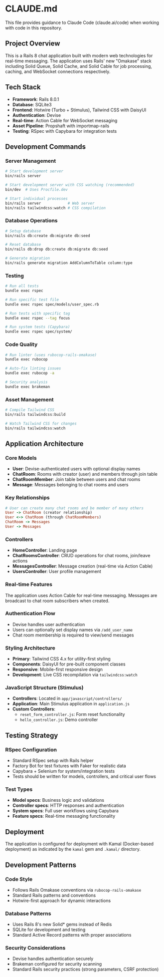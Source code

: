 # CLAUDE.md

This file provides guidance to Claude Code (claude.ai/code) when working with code in this repository.

## Project Overview

This is a Rails 8 chat application built with modern web technologies for real-time messaging. The application uses Rails' new "Omakase" stack including Solid Queue, Solid Cache, and Solid Cable for job processing, caching, and WebSocket connections respectively.

## Tech Stack

- **Framework**: Rails 8.0.1
- **Database**: SQLite3
- **Frontend**: Hotwire (Turbo + Stimulus), Tailwind CSS with DaisyUI
- **Authentication**: Devise
- **Real-time**: Action Cable for WebSocket messaging
- **Asset Pipeline**: Propshaft with importmap-rails
- **Testing**: RSpec with Capybara for integration tests

## Development Commands

### Server Management
```bash
# Start development server
bin/rails server

# Start development server with CSS watching (recommended)
bin/dev  # Uses Procfile.dev

# Start individual processes
bin/rails server            # Web server
bin/rails tailwindcss:watch # CSS compilation
```

### Database Operations
```bash
# Setup database
bin/rails db:create db:migrate db:seed

# Reset database
bin/rails db:drop db:create db:migrate db:seed

# Generate migration
bin/rails generate migration AddColumnToTable column:type
```

### Testing
```bash
# Run all tests
bundle exec rspec

# Run specific test file
bundle exec rspec spec/models/user_spec.rb

# Run tests with specific tag
bundle exec rspec --tag focus

# Run system tests (Capybara)
bundle exec rspec spec/system/
```

### Code Quality
```bash
# Run linter (uses rubocop-rails-omakase)
bundle exec rubocop

# Auto-fix linting issues
bundle exec rubocop -a

# Security analysis
bundle exec brakeman
```

### Asset Management
```bash
# Compile Tailwind CSS
bin/rails tailwindcss:build

# Watch Tailwind CSS for changes
bin/rails tailwindcss:watch
```

## Application Architecture

### Core Models
- **User**: Devise-authenticated users with optional display names
- **ChatRoom**: Rooms with creator (user) and members through join table
- **ChatRoomMember**: Join table between users and chat rooms
- **Message**: Messages belonging to chat rooms and users

### Key Relationships
```ruby
# User can create many chat rooms and be member of many others
User -> ChatRoom (creator relationship)
User <-> ChatRoom (through ChatRoomMembers)
ChatRoom -> Messages
User -> Messages
```

### Controllers
- **HomeController**: Landing page
- **ChatRoomsController**: CRUD operations for chat rooms, join/leave actions
- **MessagesController**: Message creation (real-time via Action Cable)
- **UsersController**: User profile management

### Real-time Features
The application uses Action Cable for real-time messaging. Messages are broadcast to chat room subscribers when created.

### Authentication Flow
- Devise handles user authentication
- Users can optionally set display names via `/add_user_name`
- Chat room membership is required to view/send messages

### Styling Architecture
- **Primary**: Tailwind CSS 4.x for utility-first styling
- **Components**: DaisyUI for pre-built component classes
- **Responsive**: Mobile-first responsive design
- **Development**: Live CSS recompilation via `tailwindcss:watch`

### JavaScript Structure (Stimulus)
- **Controllers**: Located in `app/javascript/controllers/`
- **Application**: Main Stimulus application in `application.js`
- **Custom Controllers**: 
  - `reset_form_controller.js`: Form reset functionality
  - `hello_controller.js`: Demo controller

## Testing Strategy

### RSpec Configuration
- Standard RSpec setup with Rails helper
- Factory Bot for test fixtures with Faker for realistic data
- Capybara + Selenium for system/integration tests
- Tests should be written for models, controllers, and critical user flows

### Test Types
- **Model specs**: Business logic and validations
- **Controller specs**: HTTP responses and authentication
- **System specs**: Full user workflows using Capybara
- **Feature specs**: Real-time messaging functionality

## Deployment

The application is configured for deployment with Kamal (Docker-based deployment) as indicated by the `kamal` gem and `.kamal/` directory.

## Development Patterns

### Code Style
- Follows Rails Omakase conventions via `rubocop-rails-omakase`
- Standard Rails patterns and conventions
- Hotwire-first approach for dynamic interactions

### Database Patterns
- Uses Rails 8's new Solid* gems instead of Redis
- SQLite for development and testing
- Standard Active Record patterns with proper associations

### Security Considerations
- Devise handles authentication securely
- Brakeman configured for security scanning
- Standard Rails security practices (strong parameters, CSRF protection)